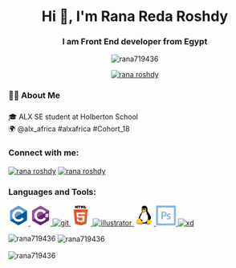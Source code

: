 <h1 align="center">Hi 👋, I'm Rana Reda Roshdy</h1>
<h3 align="center">I am Front End developer from Egypt</h3>

<p align="center"> <img src="https://komarev.com/ghpvc/?username=rana719436&label=Profile%20views&color=0e75b6&style=flat" alt="rana719436" /> </p>

<p align="center"> <a href="https://twitter.com/ranaredaroshdy" target="blank"><img src="https://img.shields.io/twitter/follow/rana roshdy?logo=twitter&style=for-the-badge" alt="rana roshdy" /></a> </p>
<h3 align="left">👩‍💻  About Me</h3>

###

<p align="left">🎓 ALX SE student at Holberton School<br>🌍 @alx_africa #alxafrica #Cohort_18</p>

<h3 align="left">Connect with me:</h3>
<p align="left">
<a href="https://twitter.com/rana roshdy" target="blank"><img align="center" src="https://raw.githubusercontent.com/rahuldkjain/github-profile-readme-generator/master/src/images/icons/Social/twitter.svg" alt="rana roshdy" height="30" width="40" /></a>
<a href="https://linkedin.com/in/rana roshdy" target="blank"><img align="center" src="https://raw.githubusercontent.com/rahuldkjain/github-profile-readme-generator/master/src/images/icons/Social/linked-in-alt.svg" alt="rana roshdy" height="30" width="40" /></a>
</p>

<h3 align="left">Languages and Tools:</h3>
<p align="left"> <a href="https://www.cprogramming.com/" target="_blank" rel="noreferrer"> <img src="https://raw.githubusercontent.com/devicons/devicon/master/icons/c/c-original.svg" alt="c" width="40" height="40"/> </a> <a href="https://www.w3schools.com/cs/" target="_blank" rel="noreferrer"> <img src="https://raw.githubusercontent.com/devicons/devicon/master/icons/csharp/csharp-original.svg" alt="csharp" width="40" height="40"/> </a> <a href="https://git-scm.com/" target="_blank" rel="noreferrer"> <img src="https://www.vectorlogo.zone/logos/git-scm/git-scm-icon.svg" alt="git" width="40" height="40"/> </a> <a href="https://www.w3.org/html/" target="_blank" rel="noreferrer"> <img src="https://raw.githubusercontent.com/devicons/devicon/master/icons/html5/html5-original-wordmark.svg" alt="html5" width="40" height="40"/> </a> <a href="https://www.adobe.com/in/products/illustrator.html" target="_blank" rel="noreferrer"> <img src="https://www.vectorlogo.zone/logos/adobe_illustrator/adobe_illustrator-icon.svg" alt="illustrator" width="40" height="40"/> </a> <a href="https://www.linux.org/" target="_blank" rel="noreferrer"> <img src="https://raw.githubusercontent.com/devicons/devicon/master/icons/linux/linux-original.svg" alt="linux" width="40" height="40"/> </a> <a href="https://www.photoshop.com/en" target="_blank" rel="noreferrer"> <img src="https://raw.githubusercontent.com/devicons/devicon/master/icons/photoshop/photoshop-line.svg" alt="photoshop" width="40" height="40"/> </a> <a href="https://www.adobe.com/products/xd.html" target="_blank" rel="noreferrer"> <img src="https://cdn.worldvectorlogo.com/logos/adobe-xd.svg" alt="xd" width="40" height="40"/> </a> </p>

<p><img align="left" src="https://github-readme-stats.vercel.app/api/top-langs?username=rana719436&show_icons=true&locale=en&layout=compact" alt="rana719436" /></p>

<p>&nbsp;<img align="center" src="https://github-readme-stats.vercel.app/api?username=rana719436&show_icons=true&locale=en" alt="rana719436" /></p>

<p><img align="center" src="https://github-readme-streak-stats.herokuapp.com/?user=rana719436&" alt="rana719436" /></p>

